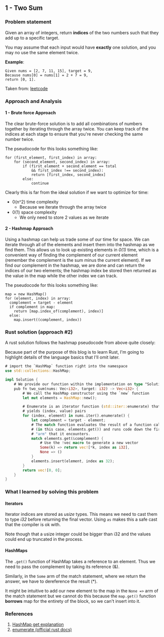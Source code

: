 ## 1 - Two Sum

### Problem statement
Given an array of integers, return **indices** of the two numbers
such that they add up to a specific target.

You may assume that each input would have **exactly** one solution,
and you may no use the same element twice.

**Example**:

```
Given nums = [2, 7, 11, 15], target = 9,
Because nums[0] = nums[1] = 2 + 7 = 9,
return [0, 1].
```

Taken from:
[leetcode](https://leetcode.com/problems/two-sum/)

### Approach and Analysis

#### 1 - Brute force Approach
The clear brute-force solution is to add all combinations of
numbers together by iterating through the array twice. You
can keep track of the indices at each stage to ensure that you're
never checking the same number twice.

The pseudocode for this looks something like:

```
for (first_element, first_index) in array:
	for (second_element, second_index) in array:
		if (first_element + second_element == total
			&& first_index !== second_index):
			return [first_index, second_index]
		else:
			continue
```

Clearly this is far from the ideal solution if we want to optimize
for time:
- 0(n^2) time complexity
	- Because we iterate through the array twice
- 0(1) space complexity
	- We only need to store 2 values as we iterate

#### 2 - Hashmap Approach
Using a hashmap can help us trade some of our time for space.
We can iterate through all of the elements and insert them into
the hashmap as we find them. This allows us to look up existing
elements in *0(1)* time, which is a convenient way of finding
the complement of our current element (remember the complement
is the sum minus the current element). If we find our complement
in the hashmap, we are done and can return the indices of our
two elements; the hashmap index be stored then returned as the
value in the map while the other index we can track.

The pseudocode for this looks something like:

```
map = new HashMap()
for (element, index) in array:
  complement = target - element
  if complement in map:
    return [map.index_of(complement), index)]
  else:
    map.insert((complement, index))
```

### Rust solution (approach #2)

A rust solution follows the hashmap pseudocode from above
quite closely:

Because part of the purpose of this blog is to learn Rust,
I'm going to highlight details of the language basics that
I'll omit later.

```Rust
# import the `HashMap` function right into the namespace
use std::collections::HashMap;

impl Solution {
	# We provide our function within the implementation on type "Solution"
	pub fn two_sum(nums: Vec<i32>, target: i32) -> Vec<i32> {
		# We call the HashMap constructor using the `new` function
		let mut elements = HashMap::new();

		# Enumerate is an iterator function (std::iter::enumerate) that
		# yields (index, value) pairs
		for (index, element) in nums.iter().enumerate() {
			let complement = target - element;
			# The match function evaluates the result of a function call
			# (in this case, elements.get()) and runs code down the first
			# "arm" that it encounters.
			match elements.get(&complement) {
				# Use the !vec macro to generate a new vector
				Some(k) => return vec![*k, index as i32],
				None => ()
			}
			elements.insert(element, index as 32);
		}
		return vec![0, 0];
	}
}
```

### What I learned by solving this problem

#### Iterators

Iterator indices are stored as *usize* types. This means we need to cast
them to type *i32* before returning the final vector. Using `as` makes this
a safe cast that the compiler is ok with.

Note though that a usize integer could be bigger than i32 and the values could
end up truncated in the process.

#### HashMaps

The `.get()` function of HashMap takes a reference to an element. Thus
we need to pass the complement by taking its reference (&).

Similarly, in the `Some` arm of the match statement, where we return
the answer, we have to dereference the result (*).

It might be intuitive to add our new element to the map in the `None =>` arm
of the match statement but we cannot do this because the `map.get()` function
**borrows** map for the entirety of the block, so we can't insert into it.

### References
1. [HashMap get explanation](https://stackoverflow.com/questions/41423809/create-a-hashmapi32-i32-in-rust)
2. [enumerate (official rust docs)](https://doc.rust-lang.org/core/iter/trait.Iterator.html#method.enumerate)

